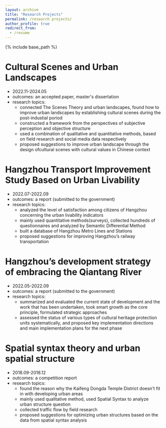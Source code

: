 ```yaml
---
layout: archive
title: "Research Projects"
permalink: /research projects/
author_profile: true
redirect_from:
  - /resume
---
```


{% include base_path %}

Cultural Scenes and Urban Landscapes
======
* 2022.11-2024.05
* outcomes: an accepted paper, master's dissertation
* research topics:
  * connected The Scenes Theory and urban landscapes, found how to improve urban landscapes by establishing cultural scenes during the post-industial poriod
  * constructed a framework from the perspectives of subjective perception and objective structure
  * used a combination of qualitative and quantitative methods, based on field research and social media data respectively
  * proposed suggestions to improve urban landscape through the design ofcultural scenes with cultural values in Chinese context

Hangzhou Transport Improvement Study Based on Urban Livability
======
* 2022.07-2022.09
* outcomes: a report (submitted to the government)
* research topics:
  * analyzed the level of satisfaction among citizens of Hangzhou concerning the urban livability indicators
  * mainly used quantitative methods(surveys), collected hundreds of questionnaires and analyzed by Semantic Differential Method
  * built a database of Hangzhou Metro Lines and Stations
  * proposed suggestions for improving Hangzhou’s railway transportation

Hangzhou’s development strategy of embracing the Qiantang River
======
* 2022.05-2022.09
* outcomes: a report (submitted to the government)
* research topics:
  * summarized and evaluated the current state of development and the work that has been undertaken, took smart growth as the core principle, formulated strategic approaches
  * assessed the status of various types of cultural heritage protection units systematically, and proposed key implementation directions and main implementation plans for the next phase

Spatial syntax theory and urban spatial structure
======
* 2018.09-2018.12
* outcomes: a competition report
* research topics:
  * found the reason why the Kaifeng Dongda Temple District doesn't fit in with developing urban areas
  * mainly used qualitative method, used Spatial Syntax to analyze urban structure question
  * collected traffic flow by field research
  * proposed suggestions for optimizing urban structures based on the data from spatial syntax analysis


